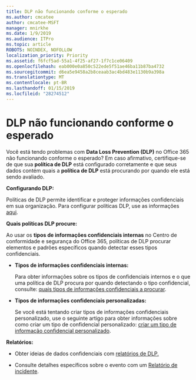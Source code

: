 ```yaml
---
title: DLP não funcionando conforme o esperado
ms.author: cmcatee
author: cmcatee-MSFT
manager: mnirkhe
ms.date: 1/9/2019
ms.audience: ITPro
ms.topic: article
ROBOTS: NOINDEX, NOFOLLOW
localization_priority: Priority
ms.assetid: f6fcf5ad-55a1-4f25-af27-1f7c1ce06409
ms.openlocfilehash: eab000e0a850c522ede5f51ae46ba11b87ba4732
ms.sourcegitcommit: d6ea5e9458a2b8ceaab3ac4bd483e1130b9a398a
ms.translationtype: MT
ms.contentlocale: pt-BR
ms.lasthandoff: 01/15/2019
ms.locfileid: "28274512"
---
```

# <a name="dlp-not-working-as-expected"></a>DLP não funcionando conforme o esperado

Você está tendo problemas com **Data Loss Prevention (DLP)** no Office 365 não funcionando conforme o esperado? Em caso afirmativo, certifique-se de que sua **política de DLP** está configurado corretamente e que seus dados contém quais a **política de DLP** está procurando por quando ele está sendo avaliado. 
  
 **Configurando DLP:**
  
Políticas de DLP permite identificar e proteger informações confidenciais em sua organização. Para configurar políticas DLP, use as informações [aqui](https://docs.microsoft.com/en-us/office365/securitycompliance/prevent-data-loss#set-up-dlp).
  
 **Quais políticas DLP procure:**
  
Ao usar os **tipos de informações confidenciais internas** no Centro de conformidade e segurança do Office 365, políticas de DLP procurar elementos e padrões específicos quando detectar esses tipos confidenciais. 
  
- **Tipos de informações confidenciais internas:**
    
    Para obter informações sobre os tipos de confidenciais internos e o que uma política de DLP procura por quando detectando o tipo confidencial, consulte: [quais tipos de informações confidenciais a procurar](https://docs.microsoft.com/en-us/office365/securitycompliance/what-the-sensitive-information-types-look-for).
    
- **Tipos de informações confidenciais personalizadas:**
    
    Se você está tentando criar tipos de informações confidenciais personalizado, use o seguinte artigo para obter informações sobre como criar um tipo de confidencial personalizado: [criar um tipo de informação confidencial personalizado](https://docs.microsoft.com/en-us/office365/securitycompliance/create-a-custom-sensitive-information-type).
    
 **Relatórios:**
  
- Obter ideias de dados confidenciais com [relatórios de DLP.](https://docs.microsoft.com/en-us/office365/securitycompliance/data-loss-prevention-policies#dlp-reports)
    
- Consulte detalhes específicos sobre o evento com um [Relatório de incidente](https://docs.microsoft.com/en-us/office365/securitycompliance/data-loss-prevention-policies#incident-reports).
    

